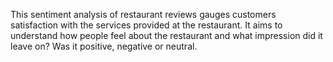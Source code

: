 This sentiment analysis of restaurant reviews gauges customers satisfaction with the services provided at the restaurant. It aims to understand how people feel about the restaurant and what impression did it leave on? Was it positive, negative or neutral.

